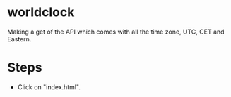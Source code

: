 # worldclock
Making a get of the API which comes with all the time zone, UTC, CET and Eastern.

# Steps 

- Click on "index.html".